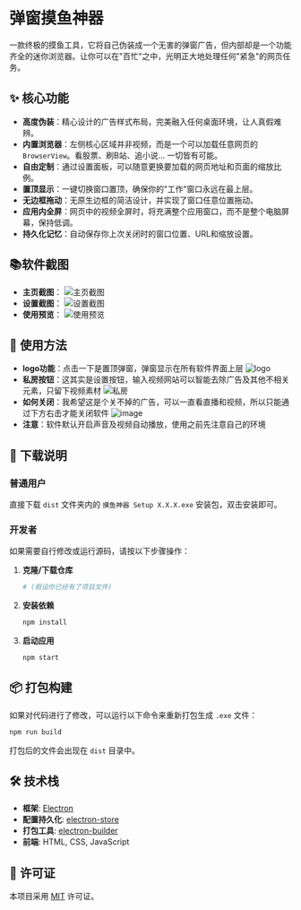 # 弹窗摸鱼神器

一款终极的摸鱼工具，它将自己伪装成一个无害的弹窗广告，但内部却是一个功能齐全的迷你浏览器。让你可以在"百忙"之中，光明正大地处理任何"紧急"的网页任务。

## ✨ 核心功能

- **高度伪装**：精心设计的广告样式布局，完美融入任何桌面环境，让人真假难辨。
- **内置浏览器**：左侧核心区域并非视频，而是一个可以加载任意网页的 `BrowserView`。看股票、刷B站、追小说... 一切皆有可能。
- **自由定制**：通过设置面板，可以随意更换要加载的网页地址和页面的缩放比例。
- **置顶显示**：一键切换窗口置顶，确保你的"工作"窗口永远在最上层。
- **无边框拖动**：无原生边框的简洁设计，并实现了窗口任意位置拖动。
- **应用内全屏**：网页中的视频全屏时，将充满整个应用窗口，而不是整个电脑屏幕，保持低调。
- **持久化记忆**：自动保存你上次关闭时的窗口位置、URL和缩放设置。
  
## 📚软件截图
- **主页截图**：
![主页截图](https://github.com/user-attachments/assets/e17be9c2-8892-4e67-8794-633f7e989930)
- **设置截图**：
![设置截图](https://github.com/user-attachments/assets/ab67f5fe-b84c-4ef7-92e9-3bd736824a0f)
- **使用预览**：
![使用预览](https://github.com/user-attachments/assets/de1fe616-2e32-447e-a8f9-c1ee3d601231)

## 🔨 使用方法
- **logo功能**：点击一下是置顶弹窗，弹窗显示在所有软件界面上层
![logo](https://github.com/user-attachments/assets/e3464456-afc9-4184-9553-d5966c1b6cfd)
- **私房按钮**：这其实是设置按钮，输入视频网站可以智能去除广告及其他不相关元素，只留下视频素材
![私房](https://github.com/user-attachments/assets/382497be-b54f-40a5-893f-d43e5defafae)
- **如何关闭**：我希望这是个关不掉的广告，可以一直看直播和视频，所以只能通过下方右击才能关闭软件
![image](https://github.com/user-attachments/assets/53f1d1ed-4398-4225-8b46-0cf022d9d987)
- **注意**：软件默认开启声音及视频自动播放，使用之前先注意自己的环境

## 🚀 下载说明

### 普通用户

直接下载 `dist` 文件夹内的 `摸鱼神器 Setup X.X.X.exe` 安装包，双击安装即可。

### 开发者

如果需要自行修改或运行源码，请按以下步骤操作：

1.  **克隆/下载仓库**
    ```bash
    # (假设你已经有了项目文件)
    ```

2.  **安装依赖**
    ```bash
    npm install
    ```

3.  **启动应用**
    ```bash
    npm start
    ```

## 📦 打包构建

如果对代码进行了修改，可以运行以下命令来重新打包生成 `.exe` 文件：

```bash
npm run build
```

打包后的文件会出现在 `dist` 目录中。

## 🛠️ 技术栈

- **框架**: [Electron](https://www.electronjs.org/)
- **配置持久化**: [electron-store](https://github.com/sindresorhus/electron-store)
- **打包工具**: [electron-builder](https://www.electron.build/)
- **前端**: HTML, CSS, JavaScript

## 📄 许可证

本项目采用 [MIT](https://opensource.org/licenses/MIT) 许可证。 
